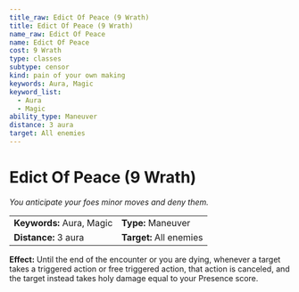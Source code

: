 ```yaml
---
title_raw: Edict Of Peace (9 Wrath)
title: Edict Of Peace (9 Wrath)
name_raw: Edict Of Peace
name: Edict Of Peace
cost: 9 Wrath
type: classes
subtype: censor
kind: pain of your own making
keywords: Aura, Magic
keyword_list:
  - Aura
  - Magic
ability_type: Maneuver
distance: 3 aura
target: All enemies
---
```


# Edict Of Peace (9 Wrath)

*You anticipate your foes minor moves and deny them.*

|                           |                         |
| :------------------------ | :---------------------- |
| **Keywords:** Aura, Magic | **Type:** Maneuver      |
| **Distance:** 3 aura      | **Target:** All enemies |

**Effect:** Until the end of the encounter or you are dying, whenever a target takes a triggered action or free triggered action, that action is canceled, and the target instead takes holy damage equal to your Presence score.
